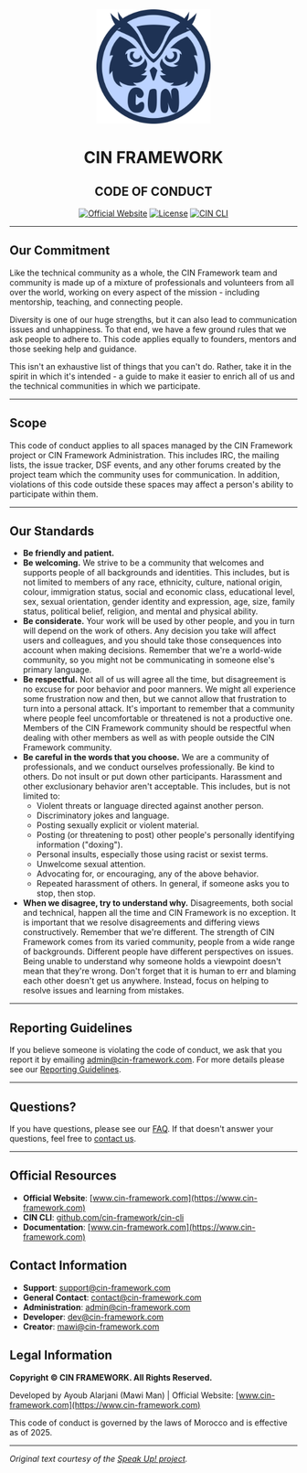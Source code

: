 <div align="center">
  <img src="assets/img/CIN.svg" alt="CIN Framework Logo" width="200" height="200">
</div>

<h1 align="center">CIN FRAMEWORK</h1>
<h2 align="center">CODE OF CONDUCT</h2>

<div align="center">

[![Official Website](https://img.shields.io/badge/Official_Website-www.cin--framework.com-dc2626?style=for-the-badge)](https://www.cin-framework.com)
[![License](https://img.shields.io/badge/License-Proprietary-red?style=for-the-badge)](LICENSE)
[![CIN CLI](https://img.shields.io/badge/CIN_CLI-Download-blue?style=for-the-badge)](https://github.com/cin-framework/cin-cli)

</div>

---

## Our Commitment

Like the technical community as a whole, the CIN Framework team and community is made up of a mixture of professionals and volunteers from all over the world, working on every aspect of the mission - including mentorship, teaching, and connecting people.

Diversity is one of our huge strengths, but it can also lead to communication issues and unhappiness. To that end, we have a few ground rules that we ask people to adhere to. This code applies equally to founders, mentors and those seeking help and guidance.

This isn't an exhaustive list of things that you can't do. Rather, take it in the spirit in which it's intended - a guide to make it easier to enrich all of us and the technical communities in which we participate.

---

## Scope

This code of conduct applies to all spaces managed by the CIN Framework project or CIN Framework Administration. This includes IRC, the mailing lists, the issue tracker, DSF events, and any other forums created by the project team which the community uses for communication. In addition, violations of this code outside these spaces may affect a person's ability to participate within them.

---

## Our Standards

- **Be friendly and patient.**
- **Be welcoming.** We strive to be a community that welcomes and supports people of all backgrounds and identities. This includes, but is not limited to members of any race, ethnicity, culture, national origin, colour, immigration status, social and economic class, educational level, sex, sexual orientation, gender identity and expression, age, size, family status, political belief, religion, and mental and physical ability.
- **Be considerate.** Your work will be used by other people, and you in turn will depend on the work of others. Any decision you take will affect users and colleagues, and you should take those consequences into account when making decisions. Remember that we're a world-wide community, so you might not be communicating in someone else's primary language.
- **Be respectful.** Not all of us will agree all the time, but disagreement is no excuse for poor behavior and poor manners. We might all experience some frustration now and then, but we cannot allow that frustration to turn into a personal attack. It's important to remember that a community where people feel uncomfortable or threatened is not a productive one. Members of the CIN Framework community should be respectful when dealing with other members as well as with people outside the CIN Framework community.
- **Be careful in the words that you choose.** We are a community of professionals, and we conduct ourselves professionally. Be kind to others. Do not insult or put down other participants. Harassment and other exclusionary behavior aren't acceptable. This includes, but is not limited to:
  - Violent threats or language directed against another person.
  - Discriminatory jokes and language.
  - Posting sexually explicit or violent material.
  - Posting (or threatening to post) other people's personally identifying information ("doxing").
  - Personal insults, especially those using racist or sexist terms.
  - Unwelcome sexual attention.
  - Advocating for, or encouraging, any of the above behavior.
  - Repeated harassment of others. In general, if someone asks you to stop, then stop.
- **When we disagree, try to understand why.** Disagreements, both social and technical, happen all the time and CIN Framework is no exception. It is important that we resolve disagreements and differing views constructively. Remember that we're different. The strength of CIN Framework comes from its varied community, people from a wide range of backgrounds. Different people have different perspectives on issues. Being unable to understand why someone holds a viewpoint doesn't mean that they're wrong. Don't forget that it is human to err and blaming each other doesn't get us anywhere. Instead, focus on helping to resolve issues and learning from mistakes.

---

## Reporting Guidelines

If you believe someone is violating the code of conduct, we ask that you report it by emailing [admin@cin-framework.com](mailto:admin@cin-framework.com). For more details please see our [Reporting Guidelines](https://www.cin-framework.com/p/0.html?page=reporting_guidelines).

---

## Questions?

If you have questions, please see our [FAQ](https://www.cin-framework.com/p/0.html?page=faq). If that doesn't answer your questions, feel free to [contact us](mailto:support@cin-framework.com).

---

## Official Resources

- **Official Website**: [www.cin-framework.com](https://www.cin-framework.com)
- **CIN CLI**: [github.com/cin-framework/cin-cli](https://github.com/cin-framework/cin-cli)
- **Documentation**: [www.cin-framework.com](https://www.cin-framework.com)

## Contact Information

- **Support**: [support@cin-framework.com](mailto:support@cin-framework.com)
- **General Contact**: [contact@cin-framework.com](mailto:contact@cin-framework.com)
- **Administration**: [admin@cin-framework.com](mailto:admin@cin-framework.com)
- **Developer**: [dev@cin-framework.com](mailto:dev@cin-framework.com)
- **Creator**: [mawi@cin-framework.com](mailto:mawi@cin-framework.com)

## Legal Information

**Copyright © CIN FRAMEWORK. All Rights Reserved.**

Developed by Ayoub Alarjani (Mawi Man) | Official Website: [www.cin-framework.com](https://www.cin-framework.com)

This code of conduct is governed by the laws of Morocco and is effective as of 2025.

---

*Original text courtesy of the [Speak Up! project](http://web.archive.org/web/20141109123859/http://speakup.io/coc.html).*